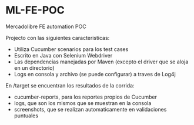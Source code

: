 # ML-FE-POC
Mercadolibre FE automation POC

Projecto con las siguientes caracteristicas:
- Utiliza Cucumber scenarios para los test cases
- Escrito en Java con Selenium Webdriver
- Las dependencias manejadas por Maven (excepto el driver que se aloja en un directorio)
- Logs en consola y archivo (se puede configurar) a traves de Log4j

En /target se encuentran los resultados de la corrida:
- cucumber-reports, para los reportes propios de Cucumber
- logs, que son los mismos que se muestran en la consola
- screenshots, que se realizan automaticamente en validaciones puntuales
